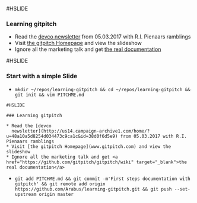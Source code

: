 #HSLIDE

### Learning gitpitch

* Read the [devco
  newsletter](http://us14.campaign-archive1.com/home/?u=48a10a5d8254d034473c9ca1c&id=38d0f6d5e9) from 05.03.2017 with R.I. Pienaars ramblings
* Visit [the gitpitch Homepage](www.gitpitch.com) and view the slideshow
* Ignore all the marketing talk and get <a href="https://github.com/gitpitch/gitpitch/wiki" target="_blank">the real documentation</a>

#HSLIDE

### Start with a simple Slide

* `mkdir ~/repos/learning-gitpitch && cd ~/repos/learning-gitpitch && git init &&
  vim PITCHME.md`

```
#HSLIDE

### Learning gitpitch

* Read the [devco
  newsletter](http://us14.campaign-archive1.com/home/?u=48a10a5d8254d034473c9ca1c&id=38d0f6d5e9) from 05.03.2017 with R.I. Pienaars ramblings
* Visit [the gitpitch Homepage](www.gitpitch.com) and view the slideshow
* Ignore all the marketing talk and get <a href="https://github.com/gitpitch/gitpitch/wiki" target="_blank">the real documentation</a>
```

* `git add PITCHME.md && git commit -m'First steps documentation with gitpitch'
  && git remote add origin https://github.com/Arabus/learning-gitpitch.git &&
  git push --set-upstream origin master`

